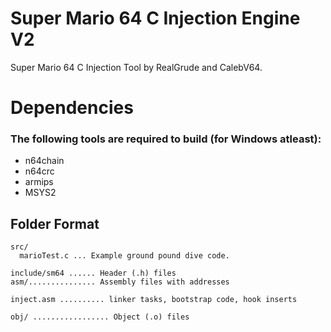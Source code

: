 # Super Mario 64 C Injection Engine V2

Super Mario 64 C Injection Tool by RealGrude and CalebV64.

# Dependencies

### The following tools are required to build (for Windows atleast):

* n64chain
* n64crc
* armips
* MSYS2 

## Folder Format
```
src/
  marioTest.c ... Example ground pound dive code.

include/sm64 ...... Header (.h) files
asm/............... Assembly files with addresses

inject.asm .......... linker tasks, bootstrap code, hook inserts

obj/ ................. Object (.o) files
```
